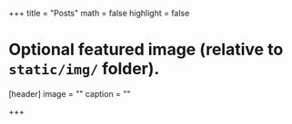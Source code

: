 +++
title = "Posts"
math = false
highlight = false

# Optional featured image (relative to `static/img/` folder).
[header]
image = ""
caption = ""

+++